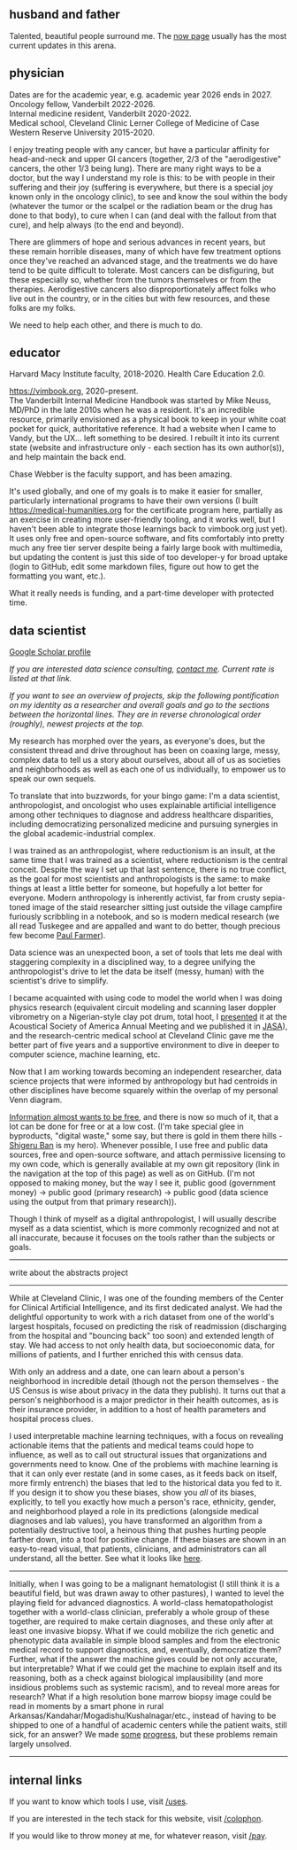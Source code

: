## husband and father

Talented, beautiful people surround me.
The [now page](beauhilton.com/now)
usually has the most current updates in this arena.


## physician

Dates are for the academic year, e.g. academic year 2026 ends in 2027.  
Oncology fellow, Vanderbilt 2022-2026.  
Internal medicine resident, Vanderbilt 2020-2022.  
Medical school, Cleveland Clinic Lerner College of Medicine
of Case Western Reserve University 2015-2020.

I enjoy treating people with any cancer,
but have a particular affinity for
head-and-neck and upper GI cancers
(together, 2/3 of the "aerodigestive" cancers, the other 1/3 being lung).
There are many right ways to be a doctor,
but the way I understand my role is this:
to be with people in their suffering and their joy (suffering is everywhere, but there is a special joy known only in the oncology clinic),
to see and know the soul within the body (whatever the tumor or the scalpel or the radiation beam or the drug has done to that body),
to cure when I can (and deal with the fallout from that cure),
and help always (to the end and beyond).

There are glimmers of hope and serious advances in recent years,
but these remain horrible diseases, 
many of which have few treatment options 
once they've reached an advanced stage,
and the treatments we do have tend to be quite difficult to tolerate.
Most cancers can be disfiguring,
but these especially so, 
whether from the tumors themselves or from the therapies.
Aerodigestive cancers also disproportionately affect
folks who live out in the country,
or in the cities but with few resources,
and these folks are my folks.

We need to help each other, and there is much to do.


## educator

Harvard Macy Institute faculty, 2018-2020.
Health Care Education 2.0.

<https://vimbook.org>, 2020-present.  
The Vanderbilt Internal Medicine Handbook 
was started by Mike Neuss, MD/PhD
in the late 2010s when he was a resident. 
It's an incredible resource,
primarily envisioned as a physical book 
to keep in your white coat pocket
for quick, authoritative reference.
It had a website when I came to Vandy, 
but the UX... left something to be desired. 
I rebuilt it into its current state
(website and infrastructure only - each section has its own author(s)), 
and help maintain the back end.

Chase Webber is the faculty support, and has been amazing.

It's used globally, 
and one of my goals is to make it easier for smaller, 
particularly international programs to have their own versions 
(I built <https://medical-humanities.org> 
for the certificate program here, 
partially as an exercise in creating more user-friendly tooling, 
and it works well, 
but I haven't been able to integrate those learnings 
back to vimbook.org just yet). 
It uses only free and open-source software, 
and fits comfortably into pretty much any free tier server 
despite being a fairly large book with multimedia, 
but updating the content is just this side 
of too developer-y for broad uptake 
(login to GitHub, 
edit some markdown files, 
figure out how to get the formatting you want, etc.).

What it really needs is funding,
and a part-time developer with protected time.


## data scientist


[Google Scholar profile](https://scholar.google.com/citations?user=Ng5AgXAAAAAJ)

*If you are interested data science consulting, [contact me](beauhilton.com/contact).
Current rate is listed at that link.*

*If you want to see an overview of projects,
skip the following pontification
on my identity as a researcher and overall goals
and go to the sections between the horizontal lines.
They are in reverse chronological order (roughly), 
newest projects at the top.*


My research has morphed over the years,
as everyone's does,
but the consistent thread and drive throughout
has been on coaxing large, messy, complex data
to tell us a story about ourselves,
about all of us as societies and neighborhoods 
as well as each one of us individually,
to empower us to speak our own sequels.

To translate that into buzzwords, 
for your bingo game:
I'm a data scientist,
anthropologist,
and oncologist
who uses explainable artificial intelligence
among other techniques
to diagnose and address healthcare disparities,
including democratizing personalized medicine
and pursuing synergies in the
global academic-industrial complex.

I was trained as an anthropologist,
where reductionism is an insult,
at the same time that I was trained as a scientist,
where reductionism is the central conceit.
Despite the way I set up that last sentence, 
there is no true conflict,
as the goal for most scientists and anthropologists is the same:
to make things at least a little better for someone,
but hopefully a lot better for everyone.
Modern anthropology is inherently activist,
far from crusty sepia-toned image of the staid researcher 
sitting just outside the village campfire furiously scribbling in a notebook,
and so is modern medical research
(we all read Tuskegee and are appalled and want to do better,
though precious few become [Paul Farmer](https://en.wikipedia.org/wiki/Paul_Farmer)).

Data science was an unexpected boon,
a set of tools that lets me deal with 
staggering complexity
in a disciplined way,
to a degree unifying the
anthropologist's drive to let the data be itself (messy, human)
with the scientist's drive to simplify.

I became acquainted with using code to model the world
when I was doing physics research 
(equivalent circuit modeling 
and scanning laser doppler vibrometry 
on a Nigerian-style clay pot drum, 
total hoot, 
I [presented](https://doi.org/10.1121/1.3654998) it
at the Acoustical Society of America Annual Meeting 
and we published it in 
[JASA](https://doi.org/10.1121/1.4789892)),
and the research-centric medical school at Cleveland Clinic 
gave me the better part of five years 
and a supportive environment
to dive in deeper to computer science, machine learning, etc.

Now that I am working towards becoming an independent researcher,
data science projects that were informed by anthropology
but had centroids in other disciplines have become
squarely within the overlap of my personal Venn diagram.

[Information almost wants to be free](https://en.wikipedia.org/wiki/Information_wants_to_be_free), 
and there is now so much of it,
that a lot can be done for free or at a low cost.
(I'm take special glee in byproducts,
"digital waste,"
some say,
but there is gold in them there hills -
[Shigeru Ban](https://en.wikipedia.org/wiki/Shigeru_Ban) is my hero).
Whenever possible, 
I use free and public data sources,
free and open-source software,
and attach permissive licensing to my own code,
which is generally available at 
my own git repository (link in the navigation at the top of this page)
as well as on GitHub.
(I'm not opposed to making money,
but the way I see it,
public good (government money) -> 
public good (primary research) -> 
public good (data science using the output from that primary research)).

Though I think of myself as a digital anthropologist,
I will usually describe myself as a data scientist,
which is more commonly recognized and not at all inaccurate,
because it focuses on the tools rather than the subjects or goals.


---

write about the abstracts project

---

While at Cleveland Clinic, 
I was one of the founding members of the 
Center for Clinical Artificial Intelligence,
and its first dedicated analyst.
We had the delightful opportunity to work with
a rich dataset from one of the world's largest hospitals,
focused on predicting the risk of 
readmission (discharging from the hospital and "bouncing back" too soon) 
and extended length of stay.
We had access to not only health data,
but socioeconomic data, 
for millions of patients,
and I further enriched this with census data.

With only an address and a date,
one can learn about a person's neighborhood
in incredible detail
(though not the person themselves - 
the US Census is wise about privacy in the data they publish).
It turns out that a person's neighborhood
is a major predictor in their health outcomes,
as is their insurance provider,
in addition to a host of health parameters and hospital process clues.

I used interpretable machine learning techniques,
with a focus on revealing actionable items 
that the patients and medical teams could hope to influence,
as well as to call out structural issues 
that organizations and governments need to know.
One of the problems with machine learning 
is that it can only ever restate 
(and in some cases, as it feeds back on itself, more firmly entrench) 
the biases that led to the historical data you fed to it.
If you design it to show you these biases,
show you *all* of its biases, explicitly,
to tell you exactly how much a person's race, ethnicity, gender, and neighborhood
played a role in its predictions (alongside medical diagnoses and lab values),
you have transformed an algorithm from a 
potentially destructive tool,
a heinous thing that pushes hurting people farther down,
into a tool for positive change.
If these biases are shown in an easy-to-read visual,
that patients, clinicians, and administrators can all understand,
all the better.
See what it looks like [here](https://doi.org/10.1038/s41746-020-0249-z).

---

Initially, when I was going to be a malignant hematologist
(I still think it is a beautiful field, but was drawn away to other pastures),
I wanted to level the playing field for advanced diagnostics.
A world-class hematopathologist together with a world-class clinician,
preferably a whole group of these together,
are required to make certain diagnoses,
and these only after at least one invasive biopsy.
What if we could mobilize the rich genetic and phenotypic data
available in simple blood samples and from the electronic medical record
to support diagnostics, and, eventually, democratize them?
Further, what if the answer the machine gives could be not only accurate,
but interpretable? 
What if we could get the machine to explain itself and its reasoning, 
both as a check against biological implausibility
(and more insidious problems such as systemic racism),
and to reveal more areas for research?
What if a high resolution bone marrow biopsy image
could be read in moments by a smart phone in 
rural Arkansas/Kandahar/Mogadishu/Kushalnagar/etc.,
instead of having to be shipped to 
one of a handful of academic centers while the patient waits, 
still sick, for an answer?
We made [some](https://doi.org/10.1182/blood-2019-126967) 
[progress](https://doi.org/10.1182/bloodadvances.2021004755),
but these problems remain largely unsolved.

---



## internal links

If you want to know which tools I use, visit
[/uses](/uses).

If you are interested in the tech stack for this website, visit
[/colophon](/colophon).

If you would like to throw money at me, for whatever reason, visit
[/pay](/pay).


